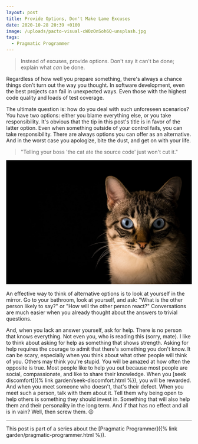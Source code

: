 ```yaml
---
layout: post
title: Provide Options, Don't Make Lame Excuses
date: 2020-10-28 20:39 +0100
image: /uploads/pacto-visual-cWOzOnSoh6Q-unsplash.jpg
tags:
  - Pragmatic Programmer
---
```


> Instead of excuses, provide options. Don't say it can't be done; explain what *can* be done.

Regardless of how well you prepare something, there's always a chance things don't turn out the way you thought. In software development, even the best projects can fail in unexpected ways. Even those with the highest code quality and loads of test coverage.

The ultimate question is: how do you deal with such unforeseen scenarios? You have two options: either you blame everything else, or you take responsibility. It's obvious that the tip in this post's title is in favor of the latter option. Even when something outside of your control fails, you can take responsibility. There are always options you can offer as an alternative. And in the worst case you apologize, bite the dust, and get on with your life.

> "Telling your boss 'the cat ate the source code' just won't cut it."

![](/uploads/pacto-visual-cWOzOnSoh6Q-unsplash.jpg)

An effective way to think of alternative options is to look at yourself in the mirror. Go to your bathroom, look at yourself, and ask: "What is the other person likely to say?" or "How will the other person react?" Conversations are much easier when you already thought about the answers to trivial questions.

And, when you lack an answer yourself, ask for help. There is no person that knows everything. Not even you, who is reading this (sorry, mate). I like to think about asking for help as something that shows strength. Asking for help requires the courage to admit that there's something you don't know. It can be scary, especially when you think about what other people will think of you. Others may think you're stupid. You will be amazed at how often the opposite is true. Most people like to help you out because most people are social, compassionate, and like to share their knowledge. When you [seek discomfort]({% link garden/seek-discomfort.html %}), you will be rewarded. And when you meet someone who doesn't, that's their defect. When you meet such a person, talk with them about it. Tell them why being open to help others is something they should invest in. Something that will also help them and their personality in the long term. And if that has no effect and all is in vain? Well, then screw them. 😉

---

This post is part of a series about the [Pragmatic Programmer]({% link garden/pragmatic-programmer.html %}).